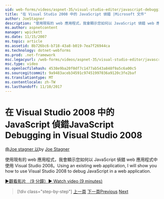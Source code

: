 ```yaml
---
uid: web-forms/videos/aspnet-35/visual-studio-editor/javascript-debugging-in-visual-studio-2008
title: "在 Visual Studio 2008 中的 JavaScript 偵錯 |Microsoft 文件"
author: JoeStagner
description: "使用現有的 web 應用程式，我會顯示您如何以 JavaScript 偵錯 web 應用程式中使用 Visual Studio 2008。"
ms.author: aspnetcontent
manager: wpickett
ms.date: 11/15/2007
ms.topic: article
ms.assetid: 8b726bc6-b718-43a8-b019-7ea7f26944ca
ms.technology: dotnet-webforms
ms.prod: .net-framework
msc.legacyurl: /web-forms/videos/aspnet-35/visual-studio-editor/javascript-debugging-in-visual-studio-2008
msc.type: video
ms.openlocfilehash: 4538e9ba20f0df7c1477ab543a848f9a5c6a00c5
ms.sourcegitcommit: 9a9483aceb34591c97451997036a9120c3fe2baf
ms.translationtype: MT
ms.contentlocale: zh-TW
ms.lasthandoff: 11/10/2017
---
```

<a name="javascript-debugging-in-visual-studio-2008"></a><span data-ttu-id="5033b-103">在 Visual Studio 2008 中的 JavaScript 偵錯</span><span class="sxs-lookup"><span data-stu-id="5033b-103">JavaScript Debugging in Visual Studio 2008</span></span>
====================
<span data-ttu-id="5033b-104">由[Joe stagner 以](https://github.com/JoeStagner)</span><span class="sxs-lookup"><span data-stu-id="5033b-104">by [Joe Stagner](https://github.com/JoeStagner)</span></span>

<span data-ttu-id="5033b-105">使用現有的 web 應用程式，我會顯示您如何以 JavaScript 偵錯 web 應用程式中使用 Visual Studio 2008。</span><span class="sxs-lookup"><span data-stu-id="5033b-105">Using an existing web application, I will show you how to use Visual Studio 2008 to debug JavaScript in a web application.</span></span>

[<span data-ttu-id="5033b-106">&#9654;觀看影片 （9 分鐘）</span><span class="sxs-lookup"><span data-stu-id="5033b-106">&#9654; Watch video (9 minutes)</span></span>](https://channel9.msdn.com/Blogs/ASP-NET-Site-Videos/javascript-debugging-in-visual-studio-2008)

>[!div class="step-by-step"]
<span data-ttu-id="5033b-107">[上一頁](javascript-intellisense-support-in-visual-studio-2008.md)
[下一頁](multi-targeting-support-in-visual-studio-2008.md)</span><span class="sxs-lookup"><span data-stu-id="5033b-107">[Previous](javascript-intellisense-support-in-visual-studio-2008.md)
[Next](multi-targeting-support-in-visual-studio-2008.md)</span></span>
